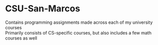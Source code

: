 # CSU-San-Marcos
Contains programming assignments made across each of my university courses  
Primarily consists of CS-specific courses, but also includes a few math courses as well
